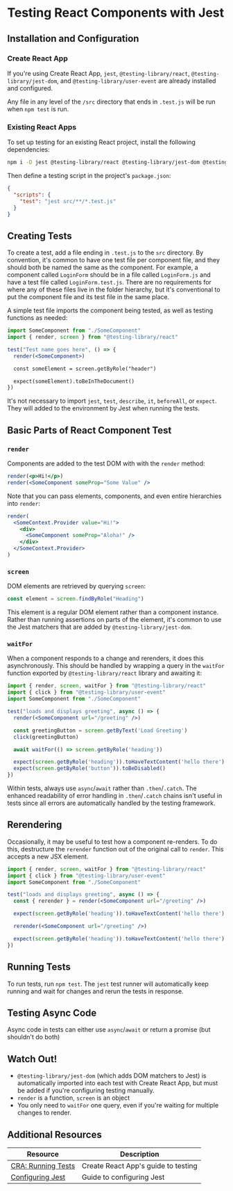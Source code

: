# Testing React Components with Jest

## Installation and Configuration

### Create React App

If you're using Create React App, `jest`, `@testing-library/react`, `@testing-library/jest-dom`, and `@testing-library/user-event` are already installed and configured.

Any file in any level of the `/src` directory that ends in `.test.js` will be run when `npm test` is run.

### Existing React Apps

To set up testing for an existing React project, install the following dependencies:

```bash
npm i -D jest @testing-library/react @testing-library/jest-dom @testing-library/user-event
```

Then define a testing script in the project's `package.json`:

```json
{
  "scripts": {
    "test": "jest src/**/*.test.js"
  }
}
```

## Creating Tests

To create a test, add a file ending in `.test.js` to the `src` directory. By convention, it's common to have one test file per component file, and they should both be named the same as the component. For example, a component called `LoginForm` should be in a file called `LoginForm.js` and have a test file called `LoginForm.test.js`. There are no requirements for where any of these files live in the folder hierarchy, but it's conventional to put the component file and its test file in the same place.

A simple test file imports the component being tested, as well as testing functions as needed:

```jsx
import SomeComponent from "./SomeComponent"
import { render, screen } from "@testing-library/react"

test("Test name goes here", () => {
  render(<SomeComponent>)

  const someElement = screen.getByRole("header")

  expect(someElement).toBeInTheDocument()
})
```

It's not necessary to import `jest`, `test`, `describe`, `it`, `beforeAll`, or `expect`. They will added to the environment by Jest when running the tests.

## Basic Parts of React Component Test

### `render`

Components are added to the test DOM with with the `render` method:

```jsx
render(<p>Hi!</p>)
render(<SomeComponent someProp="Some Value" />
```

Note that you can pass elements, components, and even entire hierarchies into `render`:

```jsx
render(
  <SomeContext.Provider value="Hi!">
    <div>
      <SomeComponent someProp="Aloha!" />
    </div>
  </SomeContext.Provider>
)
```

### `screen`

DOM elements are retrieved by querying `screen`:

```jsx
const element = screen.findByRole("Heading")
```

This element is a regular DOM element rather than a component instance. Rather than running assertions on parts of the element, it's common to use the Jest matchers that are added by `@testing-library/jest-dom`.

### `waitFor`

When a component responds to a change and rerenders, it does this asynchronously. This should be handled by wrapping a query in the `waitFor` function exported by `@testing-library/react` library and awaiting it:

```jsx
import { render, screen, waitFor } from "@testing-library/react"
import { click } from "@testing-library/user-event"
import SomeComponent from "./SomeComponent"

test("loads and displays greeting", async () => {
  render(<SomeComponent url="/greeting" />)

  const greetingButton = screen.getByText('Load Greeting')
  click(greetingButton)

  await waitFor(() => screen.getByRole('heading'))

  expect(screen.getByRole('heading')).toHaveTextContent('hello there')
  expect(screen.getByRole('button')).toBeDisabled()
})
```

Within tests, always use `async`/`await` rather than `.then`/`.catch`. The enhanced readability of error handling in `.then`/`.catch` chains isn't useful in tests since all errors are automatically handled by the testing framework.

## Rerendering

Occasionally, it may be useful to test how a component re-renders. To do this, destructure the `rerender` function out of the original call to `render`. This accepts a new JSX element.

```jsx
import { render, screen, waitFor } from "@testing-library/react"
import { click } from "@testing-library/user-event"
import SomeComponent from "./SomeComponent"

test("loads and displays greeting", async () => {
  const { rerender } = render(<SomeComponent url="/greeting" />)

  expect(screen.getByRole('heading')).toHaveTextContent('hello there')

  rerender(<SomeComponent url="/greeting" />)

  expect(screen.getByRole('heading')).toHaveTextContent('hello there')
})
```

## Running Tests

To run tests, run `npm test`. The `jest` test runner will automatically keep running and wait for changes and rerun the tests in response.

## Testing Async Code

Async code in tests can either use `async`/`await` or return a promise (but shouldn't do both)

## Watch Out!

* `@testing-library/jest-dom` (which adds DOM matchers to Jest) is automatically imported into each test with Create React App, but must be added if you're configuring testing manually.
* `render` is a function, `screen` is an object
* You only need to `waitFor` one query, even if you're waiting for multiple changes to render.

## Additional Resources

| Resource | Description |
| --- | --- |
| [CRA: Running Tests](https://create-react-app.dev/docs/running-tests/) | Create React App's guide to testing |
| [Configuring Jest](https://jestjs.io/docs/configuration) | Guide to configuring Jest |
